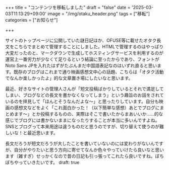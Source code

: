 +++
title = "コンテンツを移転しました"
draft = "false"
date = '2025-03-03T11:13:29+09:00'
image = "/img/otaku_header.png"
tags = ["移転"]
categories = ["お知らせ"]

+++

サイトのトップページに公開していた謎日記ほか、OFUSE等に載せたオタク長文をこちらでまとめて管理することにしました。HTMLで管理するのはやっぱり大変だったのと、マークダウンで生成してホスティングサービスを利用するのが運営上一番労力が少なくて足りるという結論に至ったからであり、フォントがNoto Sans JPを入れたはずがたぶんまだ中国語表記なのはいずれ直ると思います。既存のブログはこれまで通り映画感想文中心の話題、こちらは「オタク活動でなんか楽しかったよ」的な文章置き場にしたいなと思います。

最近、好きなサイトの管理人さんが「短文投稿ばかりしているとそれで満足してしまい、ブログなどの長文を書かなくなってしまう」という趣旨のお話をされているのを拝見して「ほんとそうなんだよな〜」と思ったりしています。自分も映画の感想文などをよく「これ面白かった！（以下簡単な感想）あとでブログにまとめます〜」とか投稿するものの、実際はそこで書いたからまあいいか……的な感じでブログには書かないままになったりすることが本当に多いんですよね。SNSとブログって本来用途は違うものだと思うのですが、切り替えて使うのが難しいな！と最近思います。

長文だろうが短文だろうが大したことを書いていないのには変わりがないんですが、自分がやりたいと思う方向に寄せてなんか色々やっていけたら良いなと思います（雑すぎ）せっかくなので昔の日記も引っ張ってこれたら良いですね。ぼちぼちやっていきたいです。
draft: true
